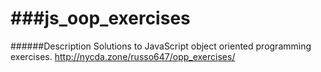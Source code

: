###js_oop_exercises
================

######Description
Solutions to JavaScript object oriented programming exercises.
http://nycda.zone/russo647/opp_exercises/
